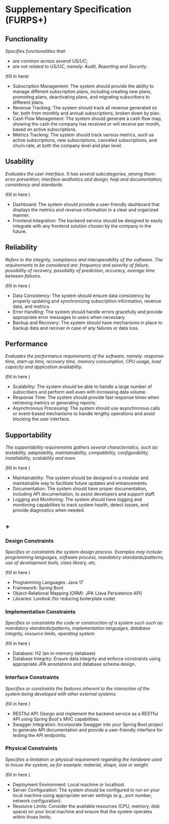 # Supplementary Specification (FURPS+)

## Functionality

_Specifies functionalities that:_

- _are common across several US/UC;_
- _are not related to US/UC, namely: Audit, Reporting and Security._



(fill in here)

* Subscription Management: The system should provide the ability to manage different subscription plans, including creating new plans, promoting plans, deactivating plans, and migrating subscribers to different plans.
* Revenue Tracking: The system should track all revenue generated so far, both from monthly and annual subscriptions, broken down by plan.
* Cash Flow Management: The system should generate a cash flow map, showing the cash the company has received or will receive per month, based on active subscriptions.
* Metrics Tracking: The system should track various metrics, such as active subscriptions, new subscriptions, canceled subscriptions, and churn rate, at both the company level and plan level.

## Usability 

_Evaluates the user interface. It has several subcategories,
among them: error prevention; interface aesthetics and design; help and
documentation; consistency and standards._


(fill in here )

* Dashboard: The system should provide a user-friendly dashboard that displays the metrics and revenue information in a clear and organized manner.
* Frontend Integration: The backend service should be designed to easily integrate with any frontend solution chosen by the company in the future.
## Reliability
_Refers to the integrity, compliance and interoperability of the software. The requirements to be considered are: frequency and severity of failure, possibility of recovery, possibility of prediction, accuracy, average time between failures._


(fill in here )

* Data Consistency: The system should ensure data consistency by properly updating and synchronizing subscription information, revenue data, and metrics.
* Error Handling: The system should handle errors gracefully and provide appropriate error messages to users when necessary.
* Backup and Recovery: The system should have mechanisms in place to backup data and recover in case of any failures or data loss.

## Performance
_Evaluates the performance requirements of the software, namely: response time, start-up time, recovery time, memory consumption, CPU usage, load capacity and application availability._

(fill in here )

* Scalability: The system should be able to handle a large number of subscribers and perform well even with increasing data volume.
* Response Time: The system should provide fast response times when retrieving metrics or generating reports.
* Asynchronous Processing: The system should use asynchronous calls or event-based mechanisms to handle lengthy operations and avoid blocking the user interface.

## Supportability
_The supportability requirements gathers several characteristics, such as:
testability, adaptability, maintainability, compatibility,
configurability, installability, scalability and more._ 



(fill in here )
* Maintainability: The system should be designed in a modular and maintainable way to facilitate future updates and enhancements.
* Documentation: The system should have proper documentation, including API documentation, to assist developers and support staff.
* Logging and Monitoring: The system should have logging and monitoring capabilities to track system health, detect issues, and provide diagnostics when needed.
  
    

## +

### Design Constraints

_Specifies or constraints the system design process. Examples may include: programming languages, software process, mandatory standards/patterns, use of development tools, class library, etc._
  

(fill in here )
* Programming Languages: Java 17
* Framework: Spring Boot
* Object-Relational Mapping (ORM): JPA (Java Persistence API)
* Libraries: Lombok (for reducing boilerplate code)




### Implementation Constraints

_Specifies or constraints the code or construction of a system such
such as: mandatory standards/patterns, implementation languages,
database integrity, resource limits, operating system._


(fill in here )

* Database: H2 (an in-memory database)
* Database Integrity: Ensure data integrity and enforce constraints using appropriate JPA annotations and database schema design.

### Interface Constraints
_Specifies or constraints the features inherent to the interaction of the
system being developed with other external systems._


(fill in here )
* RESTful API: Design and implement the backend service as a RESTful API using Spring Boot's MVC capabilities.
* Swagger Integration: Incorporate Swagger into your Spring Boot project to generate API documentation and provide a user-friendly interface for testing the API endpoints.
### Physical Constraints

_Specifies a limitation or physical requirement regarding the hardware used to house the system, as for example: material, shape, size or weight._

(fill in here )
* Deployment Environment: Local machine or localhost.
* Server Configuration: The system should be configured to run on your local machine using appropriate server settings (e.g., port number, network configuration).
* Resource Limits: Consider the available resources (CPU, memory, disk space) on your local machine and ensure that the system operates within those limits.